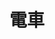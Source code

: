 ---
title: 電車
description: 电车
kana: でんしゃ
pronunciation: dennsya
tone: 平板型
type: 名词
pubDate: 2024-07-03 00:00:05
---